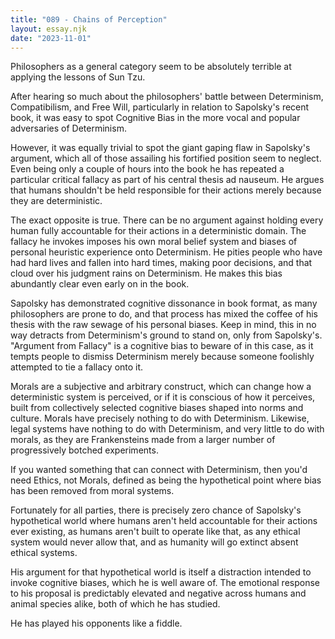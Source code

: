 ```yaml
---
title: "089 - Chains of Perception"
layout: essay.njk
date: "2023-11-01"
---
```


Philosophers as a general category seem to be absolutely terrible at applying the lessons of Sun Tzu.

After hearing so much about the philosophers' battle between Determinism, Compatibilism, and Free Will, particularly in relation to Sapolsky's recent book, it was easy to spot Cognitive Bias in the more vocal and popular adversaries of Determinism.

However, it was equally trivial to spot the giant gaping flaw in Sapolsky's argument, which all of those assailing his fortified position seem to neglect. Even being only a couple of hours into the book he has repeated a particular critical fallacy as part of his central thesis ad nauseum. He argues that humans shouldn't be held responsible for their actions merely because they are deterministic.

The exact opposite is true. There can be no argument against holding every human fully accountable for their actions in a deterministic domain. The fallacy he invokes imposes his own moral belief system and biases of personal heuristic experience onto Determinism. He pities people who have had hard lives and fallen into hard times, making poor decisions, and that cloud over his judgment rains on Determinism. He makes this bias abundantly clear even early on in the book.

Sapolsky has demonstrated cognitive dissonance in book format, as many philosophers are prone to do, and that process has mixed the coffee of his thesis with the raw sewage of his personal biases. Keep in mind, this in no way detracts from Determinism's ground to stand on, only from Sapolsky's. "Argument from Fallacy" is a cognitive bias to beware of in this case, as it tempts people to dismiss Determinism merely because someone foolishly attempted to tie a fallacy onto it.

Morals are a subjective and arbitrary construct, which can change how a deterministic system is perceived, or if it is conscious of how it perceives, built from collectively selected cognitive biases shaped into norms and culture. Morals have precisely nothing to do with Determinism. Likewise, legal systems have nothing to do with Determinism, and very little to do with morals, as they are Frankensteins made from a larger number of progressively botched experiments.

If you wanted something that can connect with Determinism, then you'd need Ethics, not Morals, defined as being the hypothetical point where bias has been removed from moral systems.

Fortunately for all parties, there is precisely zero chance of Sapolsky's hypothetical world where humans aren't held accountable for their actions ever existing, as humans aren't built to operate like that, as any ethical system would never allow that, and as humanity will go extinct absent ethical systems.

His argument for that hypothetical world is itself a distraction intended to invoke cognitive biases, which he is well aware of. The emotional response to his proposal is predictably elevated and negative across humans and animal species alike, both of which he has studied.

He has played his opponents like a fiddle.